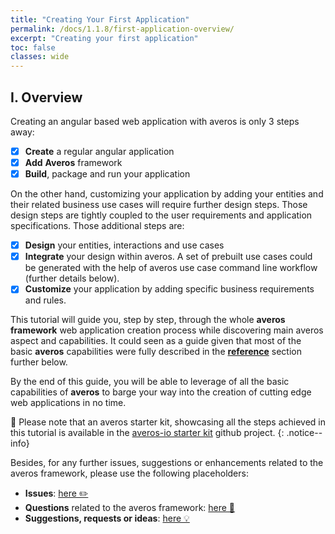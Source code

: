 ```yaml
---
title: "Creating Your First Application"
permalink: /docs/1.1.8/first-application-overview/
excerpt: "Creating your first application"
toc: false
classes: wide
---
```



## **I. Overview**
Creating an angular based web application with averos is only 3 steps away:

- [x] **Create** a regular angular application
- [x] **Add** **Averos** framework
- [x] **Build**, package and run your application

On the other hand, customizing your application by adding your entities and their related business use cases will require further design steps. Those design steps are tightly coupled to the user requirements and application specifications. Those additional steps are:
- [x] **Design** your entities, interactions and use cases
- [x] **Integrate** your design within averos. A set of prebuilt use cases could be generated with the help of averos use case command line workflow (further details below).
- [x] **Customize** your application by adding specific business requirements and rules. 

This tutorial will guide you, step by step, through the whole **averos framework** web application creation process while discovering main averos aspect and capabilities.
It could seen as a guide given that most of the basic **averos** capabilities were fully described in the  [**reference**](#reference "Reference") section further below.

By the end of this guide, you will be able to leverage of all the basic capabilities of **averos** to barge your way into the creation of cutting edge web applications in no time.  

🚩 Please note that an averos starter kit, showcasing all the steps achieved in this tutorial is available in the [averos-io starter kit](https://github.com/averos-io/averos-io-starter "averos-io starter kit") github project. 
{: .notice--info}

Besides, for any further issues, suggestions or enhancements related to the averos framework, please use the following placeholders:
- **Issues**: [here ✏️](https://github.com/averos-io/averos-io-starter/issues "averos-io-starter github issues placeholder")  
- **Questions** related to the averos framework: [here 🙋](https://github.com/averos-io/averos-io-starter/discussions/5 "Questions")
- **Suggestions, requests or ideas**: [here 💡](https://github.com/averos-io/averos-io-starter/discussions/7 "Suggestions, Requests, New Ideas")
